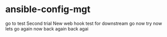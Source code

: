 # ansible-config-mgt
go to test
Second trial
New web hook
test for downstream
go  now
try now
lets go again
now
back again
back agai
